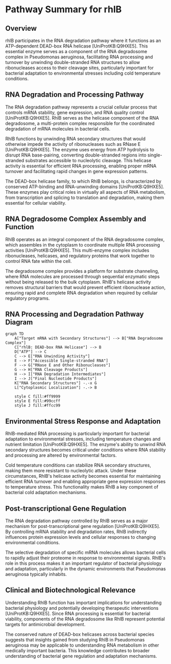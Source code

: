 # Pathway Summary for rhlB

## Overview
rhlB participates in the RNA degradation pathway where it functions as an ATP-dependent DEAD-box RNA helicase [UniProtKB:Q9HXE5]. This essential enzyme serves as a component of the RNA degradosome complex in Pseudomonas aeruginosa, facilitating RNA processing and turnover by unwinding double-stranded RNA structures to allow ribonucleases access to their cleavage sites, particularly important for bacterial adaptation to environmental stresses including cold temperature conditions.

## RNA Degradation and Processing Pathway
The RNA degradation pathway represents a crucial cellular process that controls mRNA stability, gene expression, and RNA quality control [UniProtKB:Q9HXE5]. RhlB serves as the helicase component of the RNA degradosome, a multi-protein complex responsible for the coordinated degradation of mRNA molecules in bacterial cells.

RhlB functions by unwinding RNA secondary structures that would otherwise impede the activity of ribonucleases such as RNase E [UniProtKB:Q9HXE5]. The enzyme uses energy from ATP hydrolysis to disrupt RNA base-pairing, converting double-stranded regions into single-stranded substrates accessible to nucleolytic cleavage. This helicase activity is essential for efficient RNA processing, enabling proper mRNA turnover and facilitating rapid changes in gene expression patterns.

The DEAD-box helicase family, to which RhlB belongs, is characterized by conserved ATP-binding and RNA-unwinding domains [UniProtKB:Q9HXE5]. These enzymes play critical roles in virtually all aspects of RNA metabolism, from transcription and splicing to translation and degradation, making them essential for cellular viability.

## RNA Degradosome Complex Assembly and Function
RhlB operates as an integral component of the RNA degradosome complex, which assembles in the cytoplasm to coordinate multiple RNA processing activities [UniProtKB:Q9HXE5]. This multi-enzyme complex includes ribonucleases, helicases, and regulatory proteins that work together to control RNA fate within the cell.

The degradosome complex provides a platform for substrate channeling, where RNA molecules are processed through sequential enzymatic steps without being released to the bulk cytoplasm. RhlB's helicase activity removes structural barriers that would prevent efficient ribonuclease action, ensuring rapid and complete RNA degradation when required by cellular regulatory programs.

## RNA Processing and Degradation Pathway Diagram

```mermaid
graph TD
    A["Target mRNA with Secondary Structures"] --> B["RNA Degradosome Complex"]
    C["rhlB: DEAD-box RNA Helicase"] --> B
    D["ATP"] --> C
    C --> E["RNA Unwinding Activity"]
    E --> F["Accessible Single-stranded RNA"]
    F --> G["RNase E and Other Ribonucleases"]
    G --> H["RNA Cleavage Products"]
    H --> I["RNA Degradation Intermediates"]
    I --> J["Final Nucleotide Products"]
    K["RNA Secondary Structures"] -.-x G
    L["Cytoplasmic Localization"] -.-> B

    style C fill:#ff9999
    style E fill:#99ccff
    style J fill:#ffcc99
```

## Environmental Stress Response and Adaptation
RhlB-mediated RNA processing is particularly important for bacterial adaptation to environmental stresses, including temperature changes and nutrient limitation [UniProtKB:Q9HXE5]. The enzyme's ability to unwind RNA secondary structures becomes critical under conditions where RNA stability and processing are altered by environmental factors.

Cold temperature conditions can stabilize RNA secondary structures, making them more resistant to nucleolytic attack. Under these circumstances, RhlB's helicase activity becomes essential for maintaining efficient RNA turnover and enabling appropriate gene expression responses to temperature stress. This functionality makes RhlB a key component of bacterial cold adaptation mechanisms.

## Post-transcriptional Gene Regulation
The RNA degradation pathway controlled by RhlB serves as a major mechanism for post-transcriptional gene regulation [UniProtKB:Q9HXE5]. By controlling mRNA stability and degradation rates, RhlB indirectly influences protein expression levels and cellular responses to changing environmental conditions.

The selective degradation of specific mRNA molecules allows bacterial cells to rapidly adjust their proteome in response to environmental signals. RhlB's role in this process makes it an important regulator of bacterial physiology and adaptation, particularly in the dynamic environments that Pseudomonas aeruginosa typically inhabits.

## Clinical and Biotechnological Relevance
Understanding RhlB function has important implications for understanding bacterial physiology and potentially developing therapeutic interventions [UniProtKB:Q9HXE5]. Since RNA processing is essential for bacterial viability, components of the RNA degradosome like RhlB represent potential targets for antimicrobial development.

The conserved nature of DEAD-box helicases across bacterial species suggests that insights gained from studying RhlB in Pseudomonas aeruginosa may be applicable to understanding RNA metabolism in other medically important bacteria. This knowledge contributes to broader understanding of bacterial gene regulation and adaptation mechanisms.